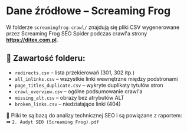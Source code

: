 # Dane źródłowe – Screaming Frog

W folderze `screamingfrog-crawl/` znajdują się pliki CSV wygenerowane przez Screaming Frog SEO Spider podczas crawl'a strony **https://ditex.com.pl**.

## 📂 Zawartość folderu:

- `redirects.csv` – lista przekierowań (301, 302 itp.)
- `all_inlinks.csv` – wszystkie linki wewnętrzne między podstronami
- `page_titles_duplicate.csv` – wykryte duplikaty tytułów stron
- `crawl_overview.csv` – ogólne podsumowanie crawl'a
- `missing_alt.csv` – obrazy bez atrybutów ALT
- `broken_links.csv` – niedziałające linki (404)

📌 Pliki te są bazą do analizy technicznej SEO i są powiązane z raportem:  
➡ `2. Audyt SEO (Screaming Frog).pdf`
